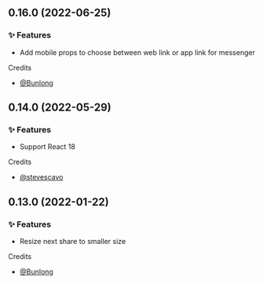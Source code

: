 ## 0.16.0 (2022-06-25)

### ✨ Features

  * Add mobile props to choose between web link or app link for messenger

Credits

* [@Bunlong](https://github.com/Bunlong)


## 0.14.0 (2022-05-29)

### ✨ Features

  * Support React 18

Credits

* [@stevescavo](https://github.com/stevescavo)

## 0.13.0 (2022-01-22)

### ✨ Features

  * Resize next share to smaller size

Credits

* [@Bunlong](https://github.com/Bunlong)
